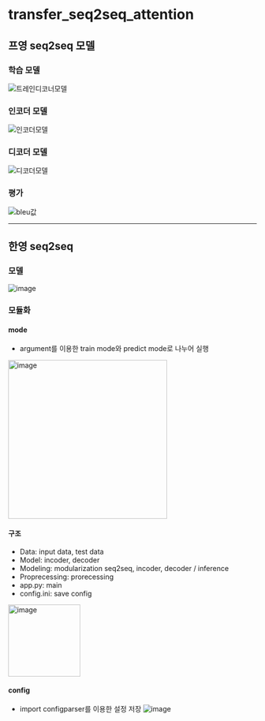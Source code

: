 # transfer_seq2seq_attention

## 프영 seq2seq 모델
### 학습 모델
![트레인디코너모델](https://user-images.githubusercontent.com/95123300/227431159-da7bed92-16e8-42de-8e7c-fc9231ffc4fa.png)

### 인코더 모델
![인코더모델](https://user-images.githubusercontent.com/95123300/227431205-59a27ab7-c00e-4f99-87df-9073aa1a55ff.png)

### 디코더 모델
![디코더모델](https://user-images.githubusercontent.com/95123300/227431221-abe9bcae-3c97-42c1-9c7d-bae542c7569a.png)

### 평가
![bleu값](https://user-images.githubusercontent.com/95123300/227431310-21b88c3a-4fb5-49ca-a8b4-dbbb8b7864f5.png)

----------------------------------------------------------------------------------------------------------------------------

## 한영 seq2seq 
### 모델 
![image](https://user-images.githubusercontent.com/95123300/227430139-d3f0dad4-5534-4be8-b32d-d654b76bc6db.png)

### 모듈화
#### mode
- argument를 이용한 train mode와 predict mode로 나누어 실행
<img width="322" alt="image" src="https://user-images.githubusercontent.com/95123300/227432514-fcca1f32-fffc-4497-a3fe-51222335a2f0.png">

#### 구조
- Data: input data, test data
- Model: incoder, decoder
- Modeling: modularization seq2seq, incoder, decoder / inference
- Proprecessing: prorecessing
- app.py: main
- config.ini: save config
<img width="146" alt="image" src="https://user-images.githubusercontent.com/95123300/227433894-865ca657-baa7-4cb3-9e4f-fb64dc5e70e2.png">

#### config
- import configparser를 이용한 설정 저장
![image](https://user-images.githubusercontent.com/95123300/227433570-ef0cbe79-e402-4552-8adb-a61f629b2c68.png)
